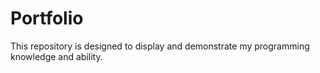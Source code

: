 # Portfolio
This repository is designed to display and demonstrate my programming knowledge and ability.
